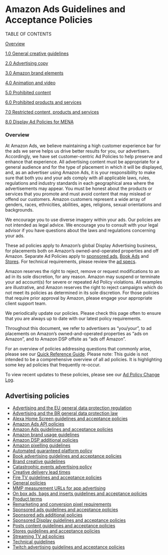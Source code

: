 Amazon Ads Guidelines and Acceptance Policies
=============================================

TABLE OF CONTENTS

[Overview](#overview)

[1.0 General creative guidelines](https://advertising.amazon.com/resources/ad-policy/creative-acceptance/general-creative-guidelines?ref_=a20m_us_spcs_cap_spcs_cap1)

[2.0 Advertising copy](https://advertising.amazon.com/resources/ad-policy/creative-acceptance/advertising-copy?ref_=a20m_us_spcs_cap_spcs_cap2)

[3.0 Amazon brand elements](https://advertising.amazon.com/resources/ad-policy/creative-acceptance/brand-elements?ref_=a20m_us_spcs_cap_spcs_cap3)

[4.0 Animation and video](https://advertising.amazon.com/resources/ad-policy/creative-acceptance/animation-video?ref_=a20m_us_spcs_cap_spcs_cap4)

[5.0 Prohibited content](https://advertising.amazon.com/resources/ad-policy/creative-acceptance/prohibited-content?ref_=a20m_us_spcs_cap_spcs_cap5)

[6.0 Prohibited products and services](https://advertising.amazon.com/resources/ad-policy/creative-acceptance/prohibited-products-services?ref_=a20m_us_spcs_cap_spcs_cap6)

[7.0 Restricted content, products and services](https://advertising.amazon.com/resources/ad-policy/creative-acceptance/restricted-content-products-services?ref_=a20m_us_spcs_cap_spcs_cap7)

[8.0 Display Ad Policies for MENA](https://advertising.amazon.com/resources/ad-policy/creative-acceptance/mena?ref_=a20m_us_spcs_cap_spcs_cap8)

### Overview

At Amazon Ads, we believe maintaining a high customer experience bar for the ads we serve helps us drive better results for you, our advertisers. Accordingly, we have set customer-centric Ad Policies to help preserve and enhance that experience. All advertising content must be appropriate for a general audience and for the type of placement in which it will be displayed, and, as an advertiser using Amazon Ads, it is your responsibility to make sure that both you and your ads comply with all applicable laws, rules, regulations and industry standards in each geographical area where the advertisements may appear. You must be honest about the products or services that you promote and must avoid content that may mislead or offend our customers. Amazon customers represent a wide array of genders, races, ethnicities, abilities, ages, religions, sexual orientations and backgrounds.  
  
We encourage you to use diverse imagery within your ads. Our policies are not intended as legal advice. We encourage you to consult with your legal advisor if you have questions about the laws and regulations concerning your ads.  
  
These ad policies apply to Amazon’s global Display Advertising business, for placements both on Amazon’s owned-and-operated properties and off Amazon. Separate Ad Policies apply to [sponsored ads](https://advertising.amazon.com/resources/ad-policy/sponsored-ads-policies?ref_=a20m_us_spcs_cap_spcs_sacap), [Book Ads](https://advertising.amazon.com/resources/ad-policy/book-ads?ref_=a20m_us_spcs_cap_spcs_bkad) and [Stores](https://advertising.amazon.com/resources/ad-policy/stores?ref_=a20m_us_spcs_cap_spcs_stcap). For technical requirements, please review the [ad specs](https://advertising.amazon.com/resources/ad-specs?ref_=a20m_us_spcs_cap_spcs).  
  
Amazon reserves the right to reject, remove or request modifications to an ad in its sole discretion, for any reason. Amazon may suspend or terminate your ad account(s) for severe or repeated Ad Policy violations. All examples are illustrative, and Amazon reserves the right to reject campaigns which do not meet its policies as determined in its sole discretion. For those policies that require prior approval by Amazon, please engage your appropriate client support team.  
  
We periodically update our policies. Please check this page often to ensure that you are always up to date with our latest policy requirements.  
  
Throughout this document, we refer to advertisers as “you/your”, to ad placements on Amazon’s owned-and-operated properties as “ads on Amazon”, and to Amazon DSP offsite as “ads off Amazon”.  
  
For an overview of policies addressing questions that commonly arise, please see our [Quick Reference Guide](https://advertising.amazon.com/resources/ad-policy/quick-reference?ref_=a20m_us_spcs_cap_spsc_qkrf). Please note: This guide is not intended to be a comprehensive overview of all ad policies. It is highlighting some key ad policies that frequently re-occur.  
  
To view recent updates to these policies, please see our [Ad Policy Change Log](https://advertising.amazon.com/resources/ad-policy/creative-acceptance/ad-policy-change-log?ref_=a20m_us_spcs_cap_spcs_chnglg).

Advertising policies
--------------------

*   [Advertising and the EU general data protection regulation](https://advertising.amazon.com/resources/ad-policy/eu-data-protection-and-privacy?ref_=a20m_us_spcs_gdpr)
*   [Advertising and the BR general data protection law](https://advertising.amazon.com/resources/ad-policy/lgpd?ref_=a20m_us_spcs_lgpd)
*   [Alexa Home Screen guidelines and acceptance policies](https://advertising.amazon.com/resources/ad-policy/alexa-home-screen?ref_=a20m_us_spcs_alxhs)
*   [Amazon Ads API policies](https://advertising.amazon.com/resources/ad-policy/api?ref_=a20m_us_spcs_api)
*   [Amazon Ads guidelines and acceptance policies](https://advertising.amazon.com/resources/ad-policy/creative-acceptance?ref_=a20m_us_spcs_cap)
*   [Amazon brand usage guidelines](https://advertising.amazon.com/resources/ad-policy/brand-usage?ref_=a20m_us_spcs_brdusg)
*   [Amazon DSP additional policies](https://advertising.amazon.com/resources/ad-policy/amazon-dsp-additional-policies?ref_=a20m_us_spcs_dspap)
*   [Amazon pixelling guidelines](https://advertising.amazon.com/resources/ad-policy/pixeling-policy?ref_=a20m_us_spcs_pxlg)
*   [Automated guaranteed platform policy](https://advertising.amazon.com/resources/ad-specs/automated-guarantee?ref_=a20m_us_spcs_autgrt)
*   [Book advertising guidelines and acceptance policies](https://advertising.amazon.com/en-us/resources/ad-policy/book-ads?ref_=a20m_us_spcs_bkad)
*   [Brand creative guidelines](https://advertising.amazon.com/resources/ad-specs/how-to-build-brand-creatives-to-engage-amazon-shoppers?ref_=a20m_us_spcs_bcag)
*   [Catastrophic events advertising policy](https://advertising.amazon.com/resources/ad-policy/catastrophic-events?ref_=a20m_us_spcs_ctsphevt)
*   [Creative delivery lead times](https://advertising.amazon.com/resources/ad-policy/production-timelines?ref_=a20m_us_spcs_crtdlv)
*   [Fire TV guidelines and acceptance policies](https://advertising.amazon.com/resources/ad-policy/fire-tv?ref_=a20m_us_spcs_ftv)
*   [General policies](https://advertising.amazon.com/resources/ad-policy/general-policies?ref_=a20m_us_spcs_gnrplc)
*   [MMP measurement URLs for app advertising](https://advertising.amazon.com/resources/ad-policy/mmp-measurement-urls?ref_=a20m_us_spcs_mmpmsr)
*   [On box ads, bags and inserts guidelines and acceptance policies](https://advertising.amazon.com/resources/ad-policy/on-box-and-bag-ads?ref_=a20m_us_spcs_bxbg)
*   [Product terms](https://advertising.amazon.com/legal/product-terms?ref_=a20m_us_spcs_prdtrm)
*   [Remarketing and conversion pixel requirements](https://advertising.amazon.com/resources/ad-policy/remarketing-conversion-pixel-requirements?ref_=a20m_us_spcs_rmktg)
*   [Sponsored ads guidelines and acceptance policies](https://advertising.amazon.com/resources/ad-policy/sponsored-ads-policies?ref_=a20m_us_spcs_spadcap)
*   [Sponsored ads additional policies](https://advertising.amazon.com/resources/ad-policy/sponsored-ads-additional-policies?ref_=a20m_us_spcs_spadcp)
*   [Sponsored Display guidelines and acceptance policies](https://advertising.amazon.com/resources/ad-policy/sponsored-display-policies?ref_=a20m_us_spcs_sdcap)
*   [Posts content guidelines and acceptance policies](https://advertising.amazon.com/resources/ad-policy/posts?ref_=a20m_us_spcs_ptscap)
*   [Stores guidelines and acceptance policies](https://advertising.amazon.com/resources/ad-policy/stores?ref_=a20m_us_spcs_stcap)
*   [Streaming TV ad policies](https://advertising.amazon.com/resources/ad-policy/streaming-tv-ads?ref_=a20m_us_spcs_sttvad)
*   [Technical guidelines](https://advertising.amazon.com/resources/ad-policy/technical-guidelines?ref_=a20m_us_spcs_tcpl)
*   [Twitch advertising guidelines and acceptance policies](https://advertising.amazon.com/resources/ad-policy/twitch?ref_=a20m_us_spcs_twtcgap)